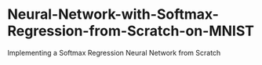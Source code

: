 # Neural-Network-with-Softmax-Regression-from-Scratch-on-MNIST
Implementing a Softmax Regression Neural Network from Scratch
